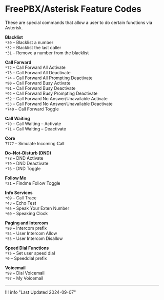 # FreePBX/Asterisk Feature Codes

These are special commands that allow a user to do certain functions via Asterisk.

**Blacklist**  
`*30` – Blacklist a number  
`*32` – Blacklist the last caller  
`*31` – Remove a number from the blacklist  

**Call Forward**  
`*72` – Call Forward All Activate  
`*73` – Call Forward All Deactivate  
`*74` – Call Forward All Prompting Deactivate  
`*90` – Call Forward Busy Activate  
`*91` – Call Forward Busy Deactivate  
`*92` – Call Forward Busy Prompting Deactivate  
`*52` – Call Forward No Answer/Unavailable Activate  
`*53` – Call Forward No Answer/Unavailable Deactivate  
`*740` – Call Forward Toggle  

**Call Waiting**  
`*70` – Call Waiting – Activate  
`*71` – Call Waiting – Deactivate  

**Core**  
`7777` – Simulate Incoming Call  

**Do-Not-Disturb (DND)**  
`*78` – DND Activate  
`*79` – DND Deactivate  
`*76` – DND Toggle  

**Follow Me**  
`*21` – Findme Follow Toggle  

**Info Services**  
`*69` – Call Trace  
`*43` – Echo Test  
`*65` – Speak Your Exten Number  
`*60` – Speaking Clock  

**Paging and Intercom**  
`*80` – Intercom prefix  
`*54` – User Intercom Allow  
`*55` – User Intercom Disallow  

**Speed Dial Functions**  
`*75` – Set user speed dial  
`*0` – Speeddial prefix  

**Voicemail**  
`*98` – Dial Voicemail  
`*97` – My Voicemail  

----

!!! info "Last Updated 2024-09-07"
